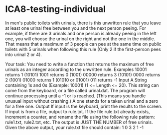 # ICA8-testing-individual
In men's public toilets with urinals, there is this unwritten rule that you leave at least one urinal free between you and the next person peeing. For example, if there are 3 urinals and one person is already peeing in the left one, you will choose the urinal on the right and not the one in the middle. That means that a maximum of 3 people can pee at the same time on public toilets with 5 urinals when following this rule (Only 2 if the first-person pees into urinal 2 or 4).

Your task:
You need to write a function that returns the maximum of free urinals as an integer according to the unwritten rule.
Examples
10001 returns 1 (10101) 1001 returns 0 (1001) 00000 returns 3 (10101) 0000 returns 2 (1001) 01000 returns 1 (01010 or 01001) 011 returns -1
Input
A String containing 1s and 0s (Example: 10001) (1 <= Length <= 20). This string can come from the keyboard, or a file called urinal.dat. The program will continue processing until a -1 or <eof> is reached. (This means you handle unusual input without crashing.)
A one stands for a taken urinal and a zero for a free one.
Output
If input is the keyboard, print the results to the screen. If input is from a file, output to rule.txt. If the file rule.txt already exists, increment a counter, and rename the file using the following rule pattern: rule1.txt, rule2.txt, etc. The output is JUST THE NUMBER of free urinals. Given the above output, your rule.txt file should contain: 1 0 3 2 1 -1
